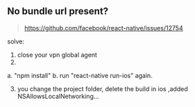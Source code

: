 ## No bundle url present?
> https://github.com/facebook/react-native/issues/12754

solve:
1. close your vpn global agent
2.
a. "npm install" b.  run "react-native run-ios" again.

3. you change the project folder, delete the build in ios ,added <key>NSAllowsLocalNetworking</key>... <true/>
